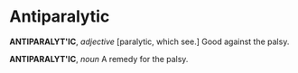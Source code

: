 # Antiparalytic

**ANTIPARALYT'IC**, _adjective_ \[paralytic, which see.\] Good against the palsy.

**ANTIPARALYT'IC**, _noun_ A remedy for the palsy.
